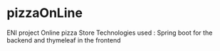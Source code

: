 # pizzaOnLine
ENI project
Online pizza Store
Technologies used : Spring boot for the backend and thymeleaf in the frontend

